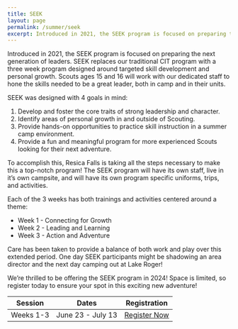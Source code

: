 ```yaml
---
title: SEEK
layout: page
permalink: /summer/seek
excerpt: Introduced in 2021, the SEEK program is focused on preparing the next generation of leaders. SEEK replaces our traditional CIT program with a three week program designed around targeted skill development and personal growth. 
---
```


Introduced in 2021, the SEEK program is focused on preparing the next generation of leaders. SEEK replaces our traditional CIT program with a three week program designed around targeted skill development and personal growth. Scouts ages 15 and 16 will work with our dedicated staff to hone the skills needed to be a great leader, both in camp and in their units.

SEEK was designed with 4 goals in mind:

1. Develop and foster the core traits of strong leadership and character.
2. Identify areas of personal growth in and outside of Scouting.
3. Provide hands-on opportunities to practice skill instruction in a summer camp environment.
4. Provide a fun and meaningful program for more experienced Scouts looking for their next adventure.

To accomplish this, Resica Falls is taking all the steps necessary to make this a top-notch program! The SEEK program will have its own staff, live in it’s own campsite, and will have its own program specific uniforms, trips, and activities.

Each of the 3 weeks has both trainings and activities centered around a theme:

- Week 1 - Connecting for Growth
- Week 2 - Leading and Learning
- Week 3 - Action and Adventure

Care has been taken to provide a balance of both work and play over this extended period. One day SEEK participants might be shadowing an area director and the next day camping out at Lake Roger!

We’re thrilled to be offering the SEEK program in 2024! Space is limited, so register today to ensure your spot in this exciting new adventure!

<table class="table text-center table-sessions">
    <thead class="thead-inverse">
        <tr>
            <th class="text-center">Session</th>
            <th class="text-center">Dates</th>
            <th class="text-center">Registration</th>
        </tr>
    </thead>
    <tbody>
        <tr>
            <td>Weeks 1-3</td>
            <td>June 23 - July 13</td>
            <!-- <td>Coming Soon</td> -->
            <td><a class="btn btn-primary" href="https://scoutingevent.com/525-73304-180233">Register Now</a></td>
        </tr>
    </tbody>
</table>
